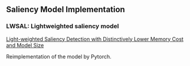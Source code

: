 ## Saliency Model Implementation

### LWSAL: Lightweighted saliency model

[Light-weighted Saliency Detection with Distinctively Lower Memory Cost and Model Size](https://arxiv.org/abs/1901.05002)

Reimplementation of the model by Pytorch.